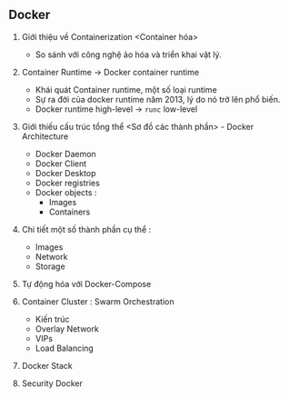 ## Docker

1. Giới thiệu về Containerization <Container hóa>
    - So sánh với công nghệ ảo hóa <Virtualization> và triển khai vật lý.

2. Container Runtime -> Docker container runtime

    - Khái quát Container runtime, một số loại runtime
    - Sự ra đời của docker runtime năm 2013, lý do nó trở lên phổ biến.
    - Docker runtime high-level -> `runc` low-level

3. Giới thiếu cấu trúc tổng thể <Sơ đồ các thành phần> - Docker Architecture

    - Docker Daemon
    - Docker Client
    - Docker Desktop
    - Docker registries
    - Docker objects :
        - Images
        - Containers
    
4. Chi tiết một số thành phần cụ thể :

    - Images
    - Network
    - Storage

5. Tự động hóa với Docker-Compose
6. Container Cluster : Swarm Orchestration
    
    - Kiến trúc
    - Overlay Network
    - VIPs
    - Load Balancing

7. Docker Stack
8. Security Docker